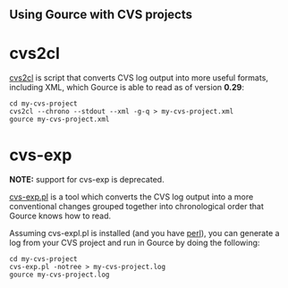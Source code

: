 ## Using Gource with CVS projects ##

# cvs2cl #

[cvs2cl](http://www.red-bean.com/cvs2cl/) is script that converts CVS log output into more useful formats, including XML, which Gource is able to read as of version **0.29**:

```
cd my-cvs-project
cvs2cl --chrono --stdout --xml -g-q > my-cvs-project.xml
gource my-cvs-project.xml
```

# cvs-exp #

**NOTE:** support for cvs-exp is deprecated.

[cvs-exp.pl](http://gource.googlecode.com/files/cvs-exp.pl) is a tool which converts the CVS log output into a more conventional changes grouped together into chronological order that Gource knows how to read.

Assuming cvs-expl.pl is installed (and you have [perl](http://www.perl.org/)), you can generate a log from your CVS project and run in Gource by doing the following:

```
cd my-cvs-project
cvs-exp.pl -notree > my-cvs-project.log
gource my-cvs-project.log
```